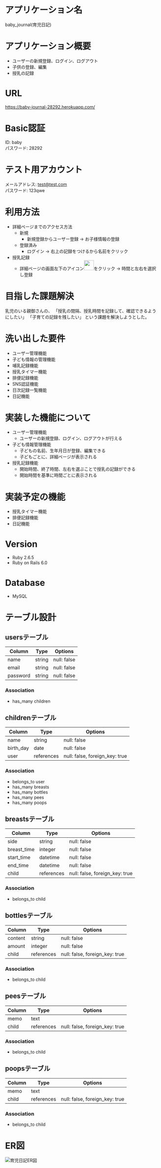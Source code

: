 # アプリケーション名
baby_journal(育児日記)

# アプリケーション概要
- ユーザーの新規登録、ログイン、ログアウト
- 子供の登録、編集
- 授乳の記録

# URL
https://baby-journal-28292.herokuapp.com/

# Basic認証
ID: baby  
パスワード: 28292

# テスト用アカウント
メールアドレス: test@test.com  
パスワード: 123qwe

# 利用方法
- 詳細ページまでのアクセス方法
  - 新規
    - 新規登録からユーザー登録 → お子様情報の登録
  - 登録済み
    - ログイン → 右上の記録をつけるから名前をクリック
- 授乳記録
  - 詳細ページの画面左下のアイコン<img src="https://user-images.githubusercontent.com/68325686/93076953-19cad400-f6c3-11ea-9b39-a2491fa76c8a.png" width="32px">をクリック → 時間と左右を選択し登録

# 目指した課題解決
乳児のいる親御さんの、
「授乳の間隔、授乳時間を記録して、確認できるようにしたい」
「子育ての記録を残したい」
という課題を解決しようとした。

# 洗い出した要件
- ユーザー管理機能
- 子ども情報の管理機能
- 哺乳記録機能
- 授乳タイマー機能
- 排便記録機能
- SNS認証機能
- 日次記録一覧機能
- 日記機能

# 実装した機能について
- ユーザー管理機能
  - ユーザーの新規登録、ログイン、ログアウトが行える
- 子ども情報管理機能
  - 子どもの名前、生年月日が登録、編集できる
  - 子どもごとに、詳細ページが表示される
- 授乳記録機能
  - 開始時間、終了時間、左右を選ぶことで授乳の記録ができる
  - 開始時間を基準に時間ごとに表示される

# 実装予定の機能
- 授乳タイマー機能
- 排便記録機能
- 日記機能

# Version
- Ruby 2.6.5
- Ruby on Rails 6.0

# Database 
- MySQL

# テーブル設計

## usersテーブル

| Column   | Type   | Options     |
| -------- | ------ | ----------- |
| name     | string | null: false |
| email    | string | null: false |
| password | string | null: false |

### Association

- has_many children

## childrenテーブル

| Column    | Type   | Options     |
| --------- | ------ | ----------- |
| name      | string | null: false |
| birth_day | date   | null: false |
| user      | references | null: false, foreign_key: true |

### Association

- belongs_to user
- has_many breasts
- has_many bottles
- has_many pees
- has_many poops

## breastsテーブル

| Column      | Type     | Options     |
| ----------- | -------- | ----------- |
| side        | string   | null: false |
| breast_time | integer  | null: false |
| start_time  | datetime | null: false |
| end_time    | datetime | null: false |
| child  | references | null: false, foreign_key: true |

### Association

- belongs_to child

## bottlesテーブル

| Column  | Type    | Options     |
| ------- | ------- | ----------- |
| content | string  | null: false |
| amount  | integer | null: false |
| child   | references | null: false, foreign_key: true |

### Association

- belongs_to child

## peesテーブル

| Column | Type   | Options     |
| ------ | ------ | ----------- |
| memo   | text   |  |
| child  | references | null: false, foreign_key: true |

### Association

- belongs_to child

## poopsテーブル

| Column | Type   | Options     |
| ------ | ------ | ----------- |
| memo   | text   |  |
| child  | references | null: false, foreign_key: true |

### Association

- belongs_to child

# ER図
![育児日記ER図](https://user-images.githubusercontent.com/68325686/92546324-33b48300-f28d-11ea-853b-a52f3d2d8f3c.png)
